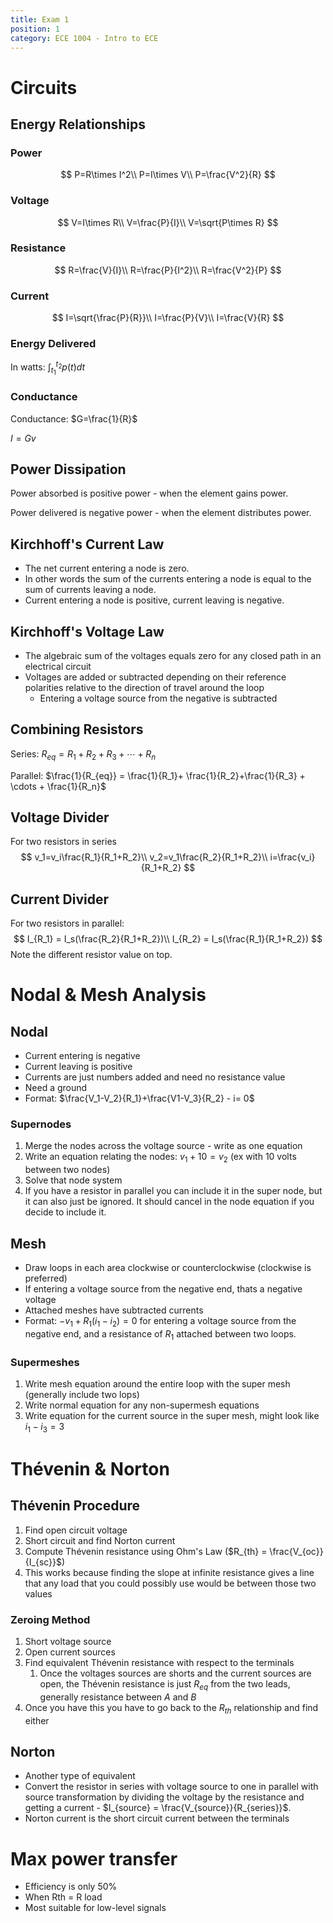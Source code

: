```yaml
---
title: Exam 1
position: 1
category: ECE 1004 - Intro to ECE
---
```

# Circuits

## Energy Relationships

### Power

$$
P=R\times I^2\\
P=I\times V\\
P=\frac{V^2}{R}	
$$

### Voltage

$$
V=I\times R\\
V=\frac{P}{I}\\
V=\sqrt{P\times R}
$$

### Resistance

$$
R=\frac{V}{I}\\
R=\frac{P}{I^2}\\
R=\frac{V^2}{P}
$$

### Current

$$
I=\sqrt{\frac{P}{R}}\\
I=\frac{P}{V}\\
I=\frac{V}{R}
$$



### Energy Delivered

In watts: $\int_{t_1}^{t_2} p(t)dt$

### Conductance

Conductance: $G=\frac{1}{R}$

$I=Gv$

## Power Dissipation

Power absorbed is positive power - when the element gains power.

Power delivered is negative power - when the element distributes power.

## Kirchhoff's Current Law

- The net current entering a node is zero.
- In other words the sum of the currents entering a node is equal to the sum of currents leaving a node. 
- Current entering a node is positive, current leaving is negative.

## Kirchhoff's Voltage Law

- The algebraic sum of the voltages equals zero for any closed path in an electrical circuit
- Voltages are added or subtracted depending on their reference polarities relative to the direction of travel around the loop
  - Entering a voltage source from the negative is subtracted

## Combining Resistors

Series: $R_{eq} = R_1+R_2+R_3+\cdots+R_n$

Parallel: $\frac{1}{R_{eq}} = \frac{1}{R_1}+ \frac{1}{R_2}+\frac{1}{R_3} + \cdots + \frac{1}{R_n}$

## Voltage Divider

For two resistors in series
$$
v_1=v_i\frac{R_1}{R_1+R_2}\\
v_2=v_1\frac{R_2}{R_1+R_2}\\
i=\frac{v_i}{R_1+R_2}
$$

## Current Divider

For two resistors in parallel:
$$
I_{R_1} = I_s(\frac{R_2}{R_1+R_2})\\
I_{R_2} = I_s(\frac{R_1}{R_1+R_2})
$$
Note the different resistor value on top.

# Nodal & Mesh Analysis

## Nodal

- Current entering is negative
- Current leaving is positive
- Currents are just numbers added and need no resistance value
- Need a ground
- Format: $\frac{V_1-V_2}{R_1}+\frac{V1-V_3}{R_2} - i= 0$

### Supernodes

1. Merge the nodes across the voltage source - write as one equation
2. Write an equation relating the nodes: $v_1+10=v_2$ (ex with 10 volts between two nodes)
3. Solve that node system
4. If you have a resistor in parallel you can include it in the super node, but it can also just be ignored. It should cancel in the node equation if you decide to include it.

## Mesh

- Draw loops in each area clockwise or counterclockwise (clockwise is preferred)
- If entering a voltage source from the negative end, thats a negative voltage
- Attached meshes have subtracted currents
- Format: $-v_1+R_1(i_1-i_2) = 0$ for entering a voltage source from the negative end, and a resistance of $R_1$ attached between two loops.

### Supermeshes

1. Write mesh equation around the entire loop with the super mesh (generally include two lops)
2. Write normal equation for any non-supermesh equations
3. Write equation for the current source in the super mesh, might look like $i_1-i_3=3$

# Thévenin & Norton

## Thévenin Procedure

1. Find open circuit voltage
2. Short circuit and find Norton current
3. Compute Thévenin resistance using Ohm's Law ($R_{th} = \frac{V_{oc}}{I_{sc}}$)
4. This works because finding the slope at infinite resistance gives a line that any load that you could possibly use would be between those two values

### Zeroing Method

1. Short voltage source
2. Open current sources
3. Find equivalent Thévenin resistance with respect to the terminals
   1. Once the voltages sources are shorts and the current sources are open, the Thévenin resistance is just $R_{eq}$ from the two leads, generally resistance between *A* and *B*
4. Once you have this you have to go back to the $R_{th}$ relationship and find either 

## Norton

- Another type of equivalent
- Convert the resistor in series with voltage source to one in parallel with source transformation by dividing the voltage by the resistance and getting a current - $I_{source} = \frac{V_{source}}{R_{series}}$.
- Norton current is the short circuit current between the terminals

# Max power transfer

- Efficiency is only 50%
- When Rth = R load
- Most suitable for low-level signals